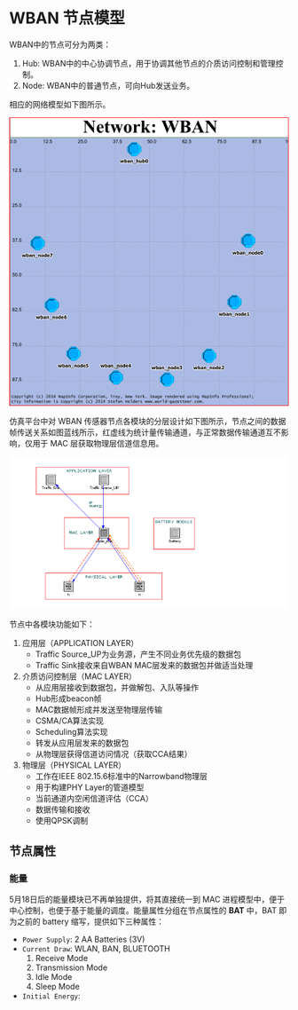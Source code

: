 # WBAN 节点模型

WBAN中的节点可分为两类：

1. Hub: WBAN中的中心协调节点，用于协调其他节点的介质访问控制和管理控制。
2. Node: WBAN中的普通节点，可向Hub发送业务。

相应的网络模型如下图所示。

![WBAN Network Model](images/wban_network_opnet.png)

仿真平台中对 WBAN 传感器节点各模块的分层设计如下图所示，节点之间的数据帧传送关系如图蓝线所示，红虚线为统计量传输通道，与正常数据传输通道互不影响，仅用于 MAC 层获取物理层信道信息用。

![WBAN Node Model](images/wban_nodel_model.png)

节点中各模块功能如下：

1. 应用层（APPLICATION LAYER）
	- Traffic Source_UP为业务源，产生不同业务优先级的数据包
	- Traffic Sink接收来自WBAN MAC层发来的数据包并做适当处理
2. 介质访问控制层（MAC LAYER）
	- 从应用层接收到数据包，并做解包、入队等操作
	- Hub形成beacon帧
	- MAC数据帧形成并发送至物理层传输
	- CSMA/CA算法实现
	- Scheduling算法实现
	- 转发从应用层发来的数据包
	- 从物理层获得信道访问情况（获取CCA结果）
3. 物理层（PHYSICAL LAYER）
	- 工作在IEEE 802.15.6标准中的Narrowband物理层
	- 用于构建PHY Layer的管道模型
	- 当前通道内空闲信道评估（CCA）
	- 数据传输和接收
	- 使用QPSK调制

## 节点属性

### 能量

5月18日后的能量模块已不再单独提供，将其直接统一到 MAC 进程模型中，便于中心控制，也便于基于能量的调度。能量属性分组在节点属性的 **BAT** 中，BAT 即为之前的 battery 缩写，提供如下三种属性：

- `Power Supply`: 2 AA Batteries (3V)
- `Current Draw`: WLAN, BAN, BLUETOOTH
	1. Receive Mode
	2. Transmission Mode
	3. Idle Mode
	4. Sleep Mode
- `Initial Energy`: 